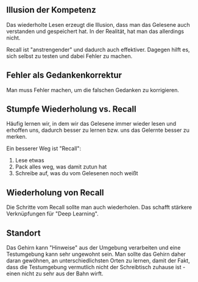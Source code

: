 ## Illusion der Kompetenz
Das wiederholte Lesen erzeugt die Illusion, dass man das Gelesene auch verstanden und gespeichert hat. In der Realität, hat man das allerdings nicht.

Recall ist "anstrengender" und dadurch auch effektiver.
Dagegen hilft es, sich selbst zu testen und dabei Fehler zu machen.

## Fehler als Gedankenkorrektur
Man muss Fehler machen, um die falschen Gedanken zu korrigieren.

## Stumpfe Wiederholung vs. Recall
Häufig lernen wir, in dem wir das Gelesene immer wieder lesen und erhoffen uns, dadurch besser zu lernen bzw. uns das Gelernte besser zu merken.

Ein besserer Weg ist "Recall":
1) Lese etwas
2) Pack alles weg, was damit zutun hat
3) Schreibe auf, was du vom Gelesenen noch weißt

## Wiederholung von Recall
Die Schritte vom Recall sollte man auch wiederholen. Das schafft stärkere Verknüpfungen für "Deep Learning". 

## Standort
Das Gehirn kann "Hinweise" aus der Umgebung verarbeiten und eine Testumgebung kann sehr ungewohnt sein. Man sollte das Gehirn daher daran gewöhnen, an unterschiedlichsten Orten zu lernen, damit der Fakt, dass die Testumgebung vermutlich nicht der Schreibtisch zuhause ist - einen nicht zu sehr aus der Bahn wirft.